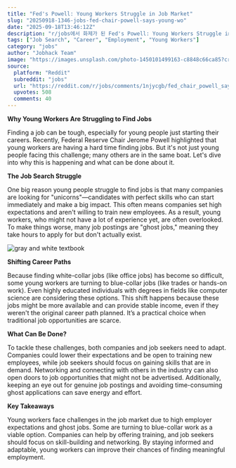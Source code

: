 ```yaml
---
title: "Fed's Powell: Young Workers Struggle in Job Market"
slug: "20250918-1346-jobs-fed-chair-powell-says-young-wo"
date: "2025-09-18T13:46:12Z"
description: "r/jobs에서 화제가 된 Fed's Powell: Young Workers Struggle in Job Market에 대한 깊이 있는 분석과 인사이트"
tags: ["Job Search", "Career", "Employment", "Young Workers"]
category: "jobs"
author: "Jobhack Team"
image: "https://images.unsplash.com/photo-1450101499163-c8848c66ca85?crop=entropy&cs=tinysrgb&fit=max&fm=jpg&ixid=M3w3OTU0NDF8MHwxfHNlYXJjaHwyMXx8am9iJTIwc2VhcmNofGVufDF8MHx8fDE3NTgyMDMxNjN8MA&ixlib=rb-4.1.0&q=80&w=1080"
source:
  platform: "Reddit"
  subreddit: "jobs"
  url: "https://reddit.com/r/jobs/comments/1njycgb/fed_chair_powell_says_young_workers_having_hard/"
  upvotes: 508
  comments: 40
---
```


**Why Young Workers Are Struggling to Find Jobs**

Finding a job can be tough, especially for young people just starting their careers. Recently, Federal Reserve Chair Jerome Powell highlighted that young workers are having a hard time finding jobs. But it's not just young people facing this challenge; many others are in the same boat. Let's dive into why this is happening and what can be done about it.

**The Job Search Struggle**

One big reason young people struggle to find jobs is that many companies are looking for "unicorns"—candidates with perfect skills who can start immediately and make a big impact. This often means companies set high expectations and aren't willing to train new employees. As a result, young workers, who might not have a lot of experience yet, are often overlooked. To make things worse, many job postings are "ghost jobs," meaning they take hours to apply for but don't actually exist.

![gray and white textbook](https://images.unsplash.com/photo-1521321205814-9d673c65c167?crop=entropy&cs=tinysrgb&fit=max&fm=jpg&ixid=M3w3OTU0NDF8MHwxfHNlYXJjaHwzNnx8Y2FyZWVyfGVufDF8MHx8fDE3NTgyMDMxNjR8MA&ixlib=rb-4.1.0&q=80&w=1080)

**Shifting Career Paths**

Because finding white-collar jobs (like office jobs) has become so difficult, some young workers are turning to blue-collar jobs (like trades or hands-on work). Even highly educated individuals with degrees in fields like computer science are considering these options. This shift happens because these jobs might be more available and can provide stable income, even if they weren't the original career path planned. It’s a practical choice when traditional job opportunities are scarce.

**What Can Be Done?**

To tackle these challenges, both companies and job seekers need to adapt. Companies could lower their expectations and be open to training new employees, while job seekers should focus on gaining skills that are in demand. Networking and connecting with others in the industry can also open doors to job opportunities that might not be advertised. Additionally, keeping an eye out for genuine job postings and avoiding time-consuming ghost applications can save energy and effort.

**Key Takeaways**

Young workers face challenges in the job market due to high employer expectations and ghost jobs. Some are turning to blue-collar work as a viable option. Companies can help by offering training, and job seekers should focus on skill-building and networking. By staying informed and adaptable, young workers can improve their chances of finding meaningful employment.